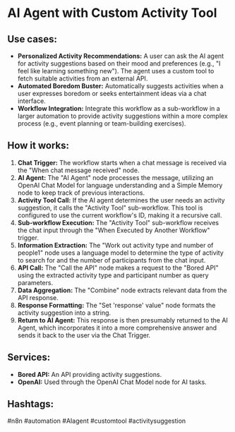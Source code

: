 # AI Agent with Custom Activity Tool

## Use cases:

- **Personalized Activity Recommendations:**  A user can ask the AI agent for activity suggestions based on their mood and preferences (e.g., "I feel like learning something new"). The agent uses a custom tool to fetch suitable activities from an external API.
- **Automated Boredom Buster:** Automatically suggests activities when a user expresses boredom or seeks entertainment ideas via a chat interface.
- **Workflow Integration:** Integrate this workflow as a sub-workflow in a larger automation to provide activity suggestions within a more complex process (e.g., event planning or team-building exercises).

## How it works:

1.  **Chat Trigger:** The workflow starts when a chat message is received via the "When chat message received" node.
2.  **AI Agent:** The "AI Agent" node processes the message, utilizing an OpenAI Chat Model for language understanding and a Simple Memory node to keep track of previous interactions.
3.  **Activity Tool Call:** If the AI agent determines the user needs an activity suggestion, it calls the "Activity Tool" sub-workflow. This tool is configured to use the current workflow's ID, making it a recursive call.
4.  **Sub-workflow Execution:** The "Activity Tool" sub-workflow receives the chat input through the "When Executed by Another Workflow" trigger.
5.  **Information Extraction:**  The "Work out activity type and number of people1" node uses a language model to determine the type of activity to search for and the number of participants from the chat input.
6.  **API Call:** The "Call the API" node makes a request to the "Bored API" using the extracted activity type and participant number as query parameters.
7.  **Data Aggregation:** The "Combine" node extracts relevant data from the API response.
8.  **Response Formatting:** The "Set 'response' value" node formats the activity suggestion into a string.
9.  **Return to AI Agent:** This response is then presumably returned to the AI Agent, which incorporates it into a more comprehensive answer and sends it back to the user via the Chat Trigger.

## Services:

*   **Bored API:**  An API providing activity suggestions.
*   **OpenAI:** Used through the OpenAI Chat Model node for AI tasks.

## Hashtags:

#n8n #automation #AIagent #customtool #activitysuggestion
